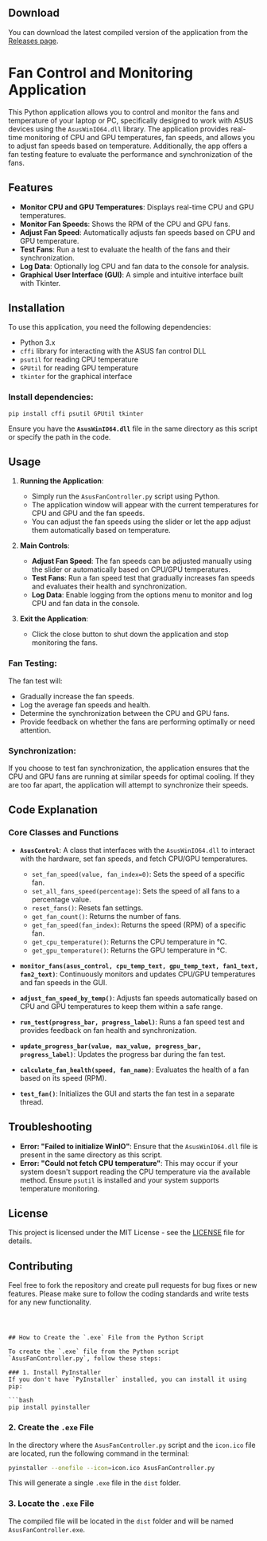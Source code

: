 ## Download

You can download the latest compiled version of the application from the [Releases page](https://github.com/nStress/AsusFanController/releases).



# Fan Control and Monitoring Application

This Python application allows you to control and monitor the fans and temperature of your laptop or PC, specifically designed to work with ASUS devices using the `AsusWinIO64.dll` library. The application provides real-time monitoring of CPU and GPU temperatures, fan speeds, and allows you to adjust fan speeds based on temperature. Additionally, the app offers a fan testing feature to evaluate the performance and synchronization of the fans.

## Features

- **Monitor CPU and GPU Temperatures**: Displays real-time CPU and GPU temperatures.
- **Monitor Fan Speeds**: Shows the RPM of the CPU and GPU fans.
- **Adjust Fan Speed**: Automatically adjusts fan speeds based on CPU and GPU temperature.
- **Test Fans**: Run a test to evaluate the health of the fans and their synchronization.
- **Log Data**: Optionally log CPU and fan data to the console for analysis.
- **Graphical User Interface (GUI)**: A simple and intuitive interface built with Tkinter.

## Installation

To use this application, you need the following dependencies:

- Python 3.x
- `cffi` library for interacting with the ASUS fan control DLL
- `psutil` for reading CPU temperature
- `GPUtil` for reading GPU temperature
- `tkinter` for the graphical interface

### Install dependencies:

```
pip install cffi psutil GPUtil tkinter
```

Ensure you have the **`AsusWinIO64.dll`** file in the same directory as this script or specify the path in the code.

## Usage

1. **Running the Application**:
    - Simply run the `AsusFanController.py` script using Python.
    - The application window will appear with the current temperatures for CPU and GPU and the fan speeds.
    - You can adjust the fan speeds using the slider or let the app adjust them automatically based on temperature.

2. **Main Controls**:
    - **Adjust Fan Speed**: The fan speeds can be adjusted manually using the slider or automatically based on CPU/GPU temperatures.
    - **Test Fans**: Run a fan speed test that gradually increases fan speeds and evaluates their health and synchronization.
    - **Log Data**: Enable logging from the options menu to monitor and log CPU and fan data in the console.

3. **Exit the Application**:
    - Click the close button to shut down the application and stop monitoring the fans.

### Fan Testing:

The fan test will:
- Gradually increase the fan speeds.
- Log the average fan speeds and health.
- Determine the synchronization between the CPU and GPU fans.
- Provide feedback on whether the fans are performing optimally or need attention.

### Synchronization:

If you choose to test fan synchronization, the application ensures that the CPU and GPU fans are running at similar speeds for optimal cooling. If they are too far apart, the application will attempt to synchronize their speeds.

## Code Explanation

### Core Classes and Functions

- **`AsusControl`**: A class that interfaces with the `AsusWinIO64.dll` to interact with the hardware, set fan speeds, and fetch CPU/GPU temperatures.
    - `set_fan_speed(value, fan_index=0)`: Sets the speed of a specific fan.
    - `set_all_fans_speed(percentage)`: Sets the speed of all fans to a percentage value.
    - `reset_fans()`: Resets fan settings.
    - `get_fan_count()`: Returns the number of fans.
    - `get_fan_speed(fan_index)`: Returns the speed (RPM) of a specific fan.
    - `get_cpu_temperature()`: Returns the CPU temperature in °C.
    - `get_gpu_temperature()`: Returns the GPU temperature in °C.

- **`monitor_fans(asus_control, cpu_temp_text, gpu_temp_text, fan1_text, fan2_text)`**: Continuously monitors and updates CPU/GPU temperatures and fan speeds in the GUI.

- **`adjust_fan_speed_by_temp()`**: Adjusts fan speeds automatically based on CPU and GPU temperatures to keep them within a safe range.

- **`run_test(progress_bar, progress_label)`**: Runs a fan speed test and provides feedback on fan health and synchronization.

- **`update_progress_bar(value, max_value, progress_bar, progress_label)`**: Updates the progress bar during the fan test.

- **`calculate_fan_health(speed, fan_name)`**: Evaluates the health of a fan based on its speed (RPM).

- **`test_fan()`**: Initializes the GUI and starts the fan test in a separate thread.

## Troubleshooting

- **Error: "Failed to initialize WinIO"**: Ensure that the `AsusWinIO64.dll` file is present in the same directory as this script.
- **Error: "Could not fetch CPU temperature"**: This may occur if your system doesn't support reading the CPU temperature via the available method. Ensure `psutil` is installed and your system supports temperature monitoring.

## License

This project is licensed under the MIT License - see the [LICENSE](LICENSE) file for details.

## Contributing

Feel free to fork the repository and create pull requests for bug fixes or new features. Please make sure to follow the coding standards and write tests for any new functionality.
```



## How to Create the `.exe` File from the Python Script

To create the `.exe` file from the Python script `AsusFanController.py`, follow these steps:

### 1. Install PyInstaller
If you don't have `PyInstaller` installed, you can install it using pip:

```bash
pip install pyinstaller
```

### 2. Create the `.exe` File
In the directory where the `AsusFanController.py` script and the `icon.ico` file are located, run the following command in the terminal:

```bash
pyinstaller --onefile --icon=icon.ico AsusFanController.py
```

This will generate a single `.exe` file in the `dist` folder.

### 3. Locate the `.exe` File
The compiled file will be located in the `dist` folder and will be named `AsusFanController.exe`.
